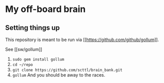 My off-board brain
==============

Setting things up
--------------------
This repository is meant to be run via [[https://github.com/github/gollum]].

See [[sw/gollum]]

1. ```sudo gem install gollum```
2. ```cd ~/repo```
3. ```git clone https://github.com/scttl/brain_bank.git```
4. ```gollum```
And you should be away to the races.
